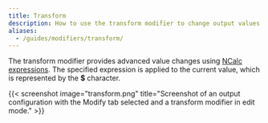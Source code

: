 ```yaml
---
title: Transform
description: How to use the transform modifier to change output values in MobiFlight.
aliases:
  - /guides/modifiers/transform/
---
```


The transform modifier provides advanced value changes using [NCalc expressions](https://ncalc.github.io/ncalc/articles/index.html). The specified expression is applied to the current value, which is represented by the **$** character.

{{< screenshot image="transform.png" title="Screenshot of an output configuration with the Modify tab selected and a transform modifier in edit mode." >}}
